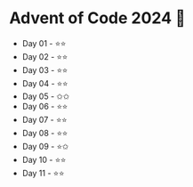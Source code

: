 # Advent of Code 2024 💫

* Day 01 - ⭐️⭐️
* Day 02 - ⭐️⭐️
* Day 03 - ⭐️⭐️
* Day 04 - ⭐️⭐️
* Day 05 - ✩✩
* Day 06 - ⭐️⭐️
* Day 07 - ⭐️⭐️
* Day 08 - ⭐️⭐️
* Day 09 - ⭐️✩
* Day 10 - ⭐️⭐️
* Day 11 - ⭐️⭐
